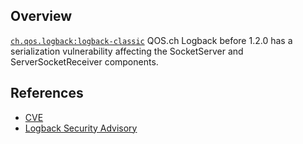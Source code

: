 ## Overview
[`ch.qos.logback:logback-classic`](http://search.maven.org/#search%7Cga%7C1%7Ca%3A%22logback-classic%22)
QOS.ch Logback before 1.2.0 has a serialization vulnerability affecting the SocketServer and ServerSocketReceiver components.

## References
- [CVE](https://web.nvd.nist.gov/view/vuln/detail?vulnId=CVE-2017-5929)
- [Logback Security Advisory](https://logback.qos.ch/news.html)
